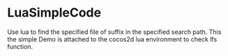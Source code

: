 # LuaSimpleCode
Use lua to find the  specified file of suffix in the specified search path.
This the simple Demo is attached to the cocos2d lua environment to check lfs function.

